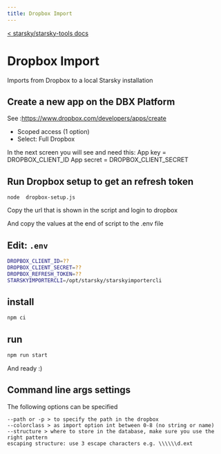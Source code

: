```yaml
---
title: Dropbox Import
---
```


[< starsky/starsky-tools docs](../readme.md)

# Dropbox Import

Imports from Dropbox to a local Starsky installation

## Create a new app on the DBX Platform

See :https://www.dropbox.com/developers/apps/create

-   Scoped access (1 option)
-   Select: Full Dropbox

In the next screen you will see and need this:
App key = DROPBOX_CLIENT_ID
App secret = DROPBOX_CLIENT_SECRET

## Run Dropbox setup to get an refresh token

```
node  dropbox-setup.js
```

Copy the url that is shown in the script and login to dropbox

And copy the values at the end of script to the .env file

## Edit: `.env`

```sh
DROPBOX_CLIENT_ID=??
DROPBOX_CLIENT_SECRET=??
DROPBOX_REFRESH_TOKEN=??
STARSKYIMPORTERCLI=/opt/starsky/starskyimportercli
```

## install

```sh
npm ci
```

## run

```sh
npm run start
```

And ready :)

## Command line args settings

The following options can be specified

```
--path or -p > to specify the path in the dropbox
--colorclass > as import option int between 0-8 (no string or name)
--structure > where to store in the database, make sure you use the right pattern
escaping structure: use 3 escape characters e.g. \\\\\\d.ext
```
